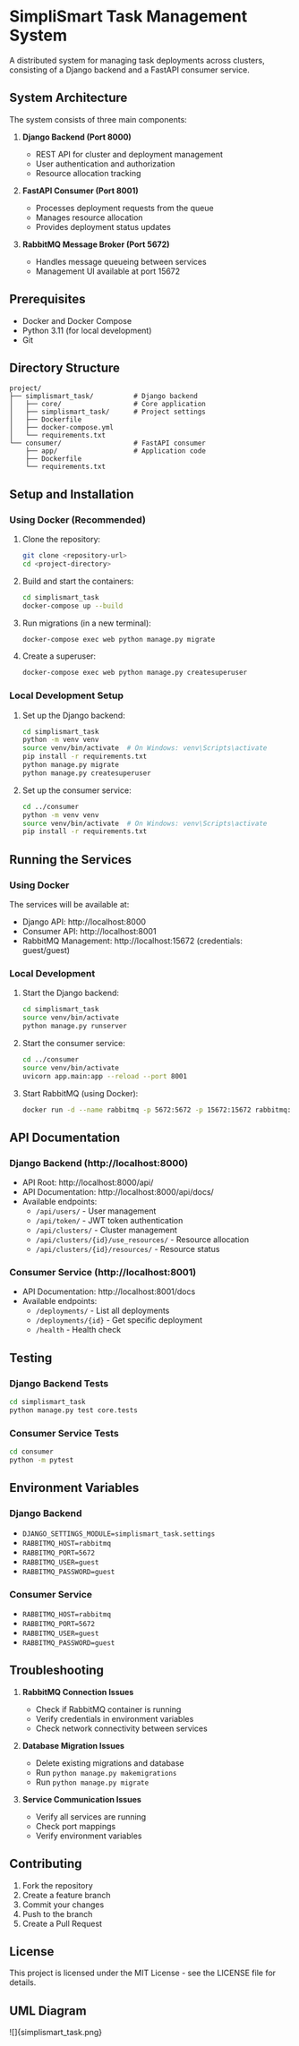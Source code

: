 # SimpliSmart Task Management System

A distributed system for managing task deployments across clusters, consisting of a Django backend and a FastAPI consumer service.

## System Architecture

The system consists of three main components:

1. **Django Backend (Port 8000)**
   - REST API for cluster and deployment management
   - User authentication and authorization
   - Resource allocation tracking

2. **FastAPI Consumer (Port 8001)**
   - Processes deployment requests from the queue
   - Manages resource allocation
   - Provides deployment status updates

3. **RabbitMQ Message Broker (Port 5672)**
   - Handles message queueing between services
   - Management UI available at port 15672

## Prerequisites

- Docker and Docker Compose
- Python 3.11 (for local development)
- Git

## Directory Structure

```
project/
├── simplismart_task/          # Django backend
│   ├── core/                  # Core application
│   ├── simplismart_task/      # Project settings
│   ├── Dockerfile
│   ├── docker-compose.yml
│   └── requirements.txt
└── consumer/                  # FastAPI consumer
    ├── app/                   # Application code
    ├── Dockerfile
    └── requirements.txt
```

## Setup and Installation

### Using Docker (Recommended)

1. Clone the repository:
   ```bash
   git clone <repository-url>
   cd <project-directory>
   ```

2. Build and start the containers:
   ```bash
   cd simplismart_task
   docker-compose up --build
   ```

3. Run migrations (in a new terminal):
   ```bash
   docker-compose exec web python manage.py migrate
   ```

4. Create a superuser:
   ```bash
   docker-compose exec web python manage.py createsuperuser
   ```

### Local Development Setup

1. Set up the Django backend:
   ```bash
   cd simplismart_task
   python -m venv venv
   source venv/bin/activate  # On Windows: venv\Scripts\activate
   pip install -r requirements.txt
   python manage.py migrate
   python manage.py createsuperuser
   ```

2. Set up the consumer service:
   ```bash
   cd ../consumer
   python -m venv venv
   source venv/bin/activate  # On Windows: venv\Scripts\activate
   pip install -r requirements.txt
   ```

## Running the Services

### Using Docker

The services will be available at:
- Django API: http://localhost:8000
- Consumer API: http://localhost:8001
- RabbitMQ Management: http://localhost:15672 (credentials: guest/guest)

### Local Development

1. Start the Django backend:
   ```bash
   cd simplismart_task
   source venv/bin/activate
   python manage.py runserver
   ```

2. Start the consumer service:
   ```bash
   cd ../consumer
   source venv/bin/activate
   uvicorn app.main:app --reload --port 8001
   ```

3. Start RabbitMQ (using Docker):
   ```bash
   docker run -d --name rabbitmq -p 5672:5672 -p 15672:15672 rabbitmq:3-management
   ```

## API Documentation

### Django Backend (http://localhost:8000)

- API Root: http://localhost:8000/api/
- API Documentation: http://localhost:8000/api/docs/
- Available endpoints:
  - `/api/users/` - User management
  - `/api/token/` - JWT token authentication
  - `/api/clusters/` - Cluster management
  - `/api/clusters/{id}/use_resources/` - Resource allocation
  - `/api/clusters/{id}/resources/` - Resource status

### Consumer Service (http://localhost:8001)

- API Documentation: http://localhost:8001/docs
- Available endpoints:
  - `/deployments/` - List all deployments
  - `/deployments/{id}` - Get specific deployment
  - `/health` - Health check

## Testing

### Django Backend Tests

```bash
cd simplismart_task
python manage.py test core.tests
```

### Consumer Service Tests

```bash
cd consumer
python -m pytest
```

## Environment Variables

### Django Backend
- `DJANGO_SETTINGS_MODULE=simplismart_task.settings`
- `RABBITMQ_HOST=rabbitmq`
- `RABBITMQ_PORT=5672`
- `RABBITMQ_USER=guest`
- `RABBITMQ_PASSWORD=guest`

### Consumer Service
- `RABBITMQ_HOST=rabbitmq`
- `RABBITMQ_PORT=5672`
- `RABBITMQ_USER=guest`
- `RABBITMQ_PASSWORD=guest`

## Troubleshooting

1. **RabbitMQ Connection Issues**
   - Check if RabbitMQ container is running
   - Verify credentials in environment variables
   - Check network connectivity between services

2. **Database Migration Issues**
   - Delete existing migrations and database
   - Run `python manage.py makemigrations`
   - Run `python manage.py migrate`

3. **Service Communication Issues**
   - Verify all services are running
   - Check port mappings
   - Verify environment variables

## Contributing

1. Fork the repository
2. Create a feature branch
3. Commit your changes
4. Push to the branch
5. Create a Pull Request

## License

This project is licensed under the MIT License - see the LICENSE file for details. 

## UML Diagram

![]{simplismart_task.png}